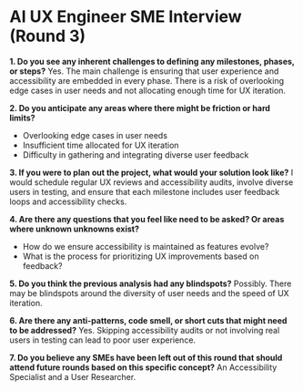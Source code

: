 # AI UX Engineer SME Interview (Round 3)

**1. Do you see any inherent challenges to defining any milestones, phases, or steps?**
Yes. The main challenge is ensuring that user experience and accessibility are embedded in every phase. There is a risk of overlooking edge cases in user needs and not allocating enough time for UX iteration.

**2. Do you anticipate any areas where there might be friction or hard limits?**
- Overlooking edge cases in user needs
- Insufficient time allocated for UX iteration
- Difficulty in gathering and integrating diverse user feedback

**3. If you were to plan out the project, what would your solution look like?**
I would schedule regular UX reviews and accessibility audits, involve diverse users in testing, and ensure that each milestone includes user feedback loops and accessibility checks.

**4. Are there any questions that you feel like need to be asked? Or areas where unknown unknowns exist?**
- How do we ensure accessibility is maintained as features evolve?
- What is the process for prioritizing UX improvements based on feedback?

**5. Do you think the previous analysis had any blindspots?**
Possibly. There may be blindspots around the diversity of user needs and the speed of UX iteration.

**6. Are there any anti-patterns, code smell, or short cuts that might need to be addressed?**
Yes. Skipping accessibility audits or not involving real users in testing can lead to poor user experience.

**7. Do you believe any SMEs have been left out of this round that should attend future rounds based on this specific concept?**
An Accessibility Specialist and a User Researcher. 